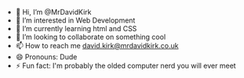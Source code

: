 - 👋 Hi, I’m @MrDavidKirk
- 👀 I’m interested in Web Development
- 🌱 I’m currently learning html and CSS
- 💞️ I’m looking to collaborate on something cool
- 📫 How to reach me david.kirk@mrdavidkirk.co.uk
- 😄 Pronouns: Dude
- ⚡ Fun fact: I'm probably the olded computer nerd you will ever meet

<!---
MrDavidKirk/MrDavidKirk is a ✨ special ✨ repository because its `README.md` (this file) appears on your GitHub profile.
You can click the Preview link to take a look at your changes.
--->

